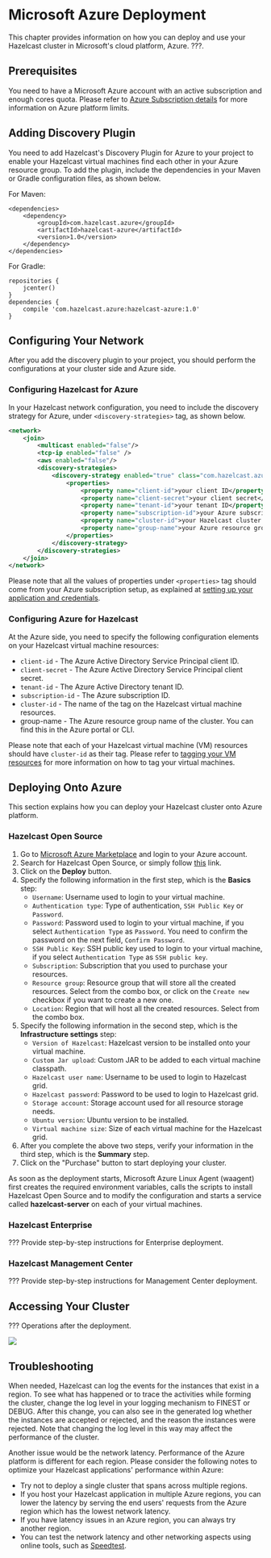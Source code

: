 

# Microsoft Azure Deployment

This chapter provides information on how you can deploy and use your Hazelcast cluster in Microsoft's cloud platform, Azure. ???.


## Prerequisites

You need to have a Microsoft Azure account with an active subscription and enough cores quota. Please refer to [Azure Subscription details](https://azure.microsoft.com/en-us/documentation/articles/azure-subscription-service-limits/) for more information on Azure platform limits.

## Adding Discovery Plugin

You need to add Hazelcast's Discovery Plugin for Azure to your project to enable your Hazelcast virtual machines find each other in your Azure resource group. To add the plugin, include the dependencies in your Maven or Gradle configuration files, as shown below.

For Maven:

```
<dependencies>
    <dependency>
        <groupId>com.hazelcast.azure</groupId>
        <artifactId>hazelcast-azure</artifactId>
        <version>1.0</version>
    </dependency>
</dependencies>
```

For Gradle:

```
repositories {
    jcenter() 
}
dependencies {
    compile 'com.hazelcast.azure:hazelcast-azure:1.0'
}
```


## Configuring Your Network

After you add the discovery plugin to your project, you should perform the configurations at your cluster side and Azure side.

### Configuring Hazelcast for Azure

In your Hazelcast network configuration, you need to include the discovery strategy for Azure, under `<discovery-strategies>` tag, as shown below.

```xml
<network>
    <join>
        <multicast enabled="false"/>
        <tcp-ip enabled="false" />
        <aws enabled="false"/>
        <discovery-strategies>
            <discovery-strategy enabled="true" class="com.hazelcast.azure.AzureDiscoveryStrategy">
                <properties>
                    <property name="client-id">your client ID</property>
                    <property name="client-secret">your client secret</property>
                    <property name="tenant-id">your tenant ID</property>
                    <property name="subscription-id">your Azure subscription ID</property>
                    <property name="cluster-id">your Hazelcast cluster ID</property>
                    <property name="group-name">your Azure resource group name</property>
                </properties>
            </discovery-strategy>
        </discovery-strategies>
    </join>
</network>
```

Please note that all the values of properties under `<properties>` tag should come from your Azure subscription setup, as explained at [setting up your application and credentials](https://azure.microsoft.com/en-us/documentation/articles/resource-group-create-service-principal-portal/).

### Configuring Azure for Hazelcast

At the Azure side, you need to specify the following configuration elements on your Hazelcast virtual machine resources:

* `client-id` - The Azure Active Directory Service Principal client ID.
* `client-secret` - The Azure Active Directory Service Principal client secret.
* `tenant-id` - The Azure Active Directory tenant ID.
* `subscription-id` - The Azure subscription ID.
* `cluster-id` - The name of the tag on the Hazelcast virtual machine resources.
* group-name - The Azure resource group name of the cluster. You can find this in the Azure portal or CLI. 

Please note that each of your Hazelcast virtual machine (VM) resources should have `cluster-id` as their tag. Please refer to [tagging your VM resources](https://azure.microsoft.com/en-us/documentation/articles/virtual-machines-linux-tag/) for more information on how to tag your virtual machines.



## Deploying Onto Azure

This section explains how you can deploy your Hazelcast cluster onto Azure platform. 

### Hazelcast Open Source

1. Go to [Microsoft Azure Marketplace](https://azure.microsoft.com/en-us/marketplace/) and login to your Azure account. 
2. Search for Hazelcast Open Source, or simply follow [this](https://azure.microsoft.com/en-us/marketplace/partners/hazelcast/3-6-ossoss/) link.
3. Click on the **Deploy** button.
4. Specify the following information in the first step, which is the **Basics** step:
	* `Username`: Username used to login to your virtual machine.
	* `Authentication type`: Type of authentication, `SSH Public Key` or `Password`.
	* `Password`: Password used to login to your virtual machine, if you select `Authentication Type` as `Password`. You need to confirm the password on the next field, `Confirm Password`.
	* `SSH Public Key`: SSH public key used to login to your virtual machine, if you select `Authentication Type` as `SSH public key`.
	* `Subscription`: Subscription that you used to purchase your resources.
	* `Resource group`: Resource group that will store all the created resources. Select from the combo box, or click on the `Create new` checkbox if you want to create a new one.
	* `Location`: Region that will host all the created resources. Select from the combo box.
5. Specify the following information in the second step, which is the **Infrastructure settings** step:
	* `Version of Hazelcast`: Hazelcast version to be installed onto your virtual machine.
	* `Custom Jar upload`: Custom JAR to be added to each virtual machine classpath.
	* `Hazelcast user name`: Username to be used to login to Hazelcast grid.
	* `Hazelcast password`: Password to be used to login to Hazelcast grid.
	* `Storage account`: Storage account used for all resource storage needs.
	* `Ubuntu version`: Ubuntu version to be installed.
	* `Virtual machine size`: Size of each virtual machine for the Hazelcast grid.
6. After you complete the above two steps, verify your information in the third step, which is the **Summary** step.
7. Click on the "Purchase" button to start deploying your cluster. 

As soon as the deployment starts, Microsoft Azure Linux Agent (waagent) first creates the required environment variables, calls the scripts to install Hazelcast Open Source and to modify the configuration and starts a service called **hazelcast-server** on each of your virtual machines.	



### Hazelcast Enterprise

??? Provide step-by-step instructions for Enterprise deployment.

### Hazelcast Management Center

??? Provide step-by-step instructions for Management Center deployment.

## Accessing Your Cluster

??? Operations after the deployment.

![](images/???.png)

## Troubleshooting

When needed, Hazelcast can log the events for the instances that exist in a region. To see what has happened or to trace the activities while forming the cluster, change the log level in your logging mechanism to FINEST or DEBUG. After this change, you can also see in the generated log whether the instances are accepted or rejected, and the reason the instances were rejected. Note that changing the log level in this way may affect the performance of the cluster.

Another issue would be the network latency.  Performance of the Azure platform is different for each region. Please consider the following notes to optimize your Hazelcast applications' performance within Azure:

* Try not to deploy a single cluster that spans across multiple regions.
* If you host your Hazelcast application in multiple Azure regions, you can lower the latency by serving the end users' requests from the Azure region which has the lowest network latency.
* If you have latency issues in an Azure region, you can always try another region.
* You can test the network latency and other networking aspects using online tools, such as [Speedtest](http://cloudharmony.com/speedtest).
